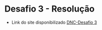 # Desafio 3 - Resolução

- Link do site disponibilizado <a href="https://dnc-desafio-3-plum.vercel.app/" target="_blank">DNC-Desafio 3</a>
